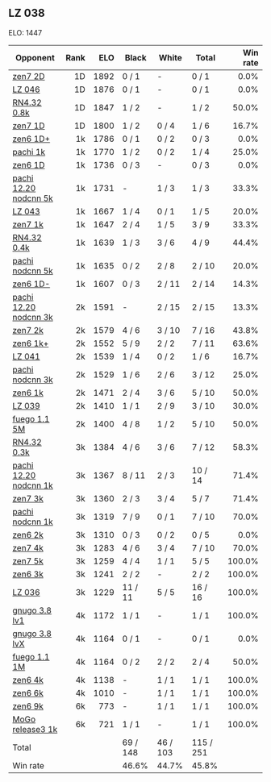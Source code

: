 ## LZ 038 ##

ELO: 1447

Opponent | Rank | ELO | Black | White | Total | Win rate
---------|-----:|----:|-------|-------|-------|-------:
[zen7 2D](zen7%202D.md) | 1D | 1892 | 0 / 1 | - | 0 / 1 | 0.0%
[LZ 046](LZ%20046.md) | 1D | 1876 | 0 / 1 | - | 0 / 1 | 0.0%
[RN4.32 0.8k](RN4.32%200.8k.md) | 1D | 1847 | 1 / 2 | - | 1 / 2 | 50.0%
[zen7 1D](zen7%201D.md) | 1D | 1800 | 1 / 2 | 0 / 4 | 1 / 6 | 16.7%
[zen6 1D+](zen6%201D+.md) | 1k | 1786 | 0 / 1 | 0 / 2 | 0 / 3 | 0.0%
[pachi 1k](pachi%201k.md) | 1k | 1770 | 1 / 2 | 0 / 2 | 1 / 4 | 25.0%
[zen6 1D](zen6%201D.md) | 1k | 1736 | 0 / 3 | - | 0 / 3 | 0.0%
[pachi 12.20 nodcnn 5k](pachi%2012.20%20nodcnn%205k.md) | 1k | 1731 | - | 1 / 3 | 1 / 3 | 33.3%
[LZ 043](LZ%20043.md) | 1k | 1667 | 1 / 4 | 0 / 1 | 1 / 5 | 20.0%
[zen7 1k](zen7%201k.md) | 1k | 1647 | 2 / 4 | 1 / 5 | 3 / 9 | 33.3%
[RN4.32 0.4k](RN4.32%200.4k.md) | 1k | 1639 | 1 / 3 | 3 / 6 | 4 / 9 | 44.4%
[pachi nodcnn 5k](pachi%20nodcnn%205k.md) | 1k | 1635 | 0 / 2 | 2 / 8 | 2 / 10 | 20.0%
[zen6 1D-](zen6%201D-.md) | 1k | 1607 | 0 / 3 | 2 / 11 | 2 / 14 | 14.3%
[pachi 12.20 nodcnn 3k](pachi%2012.20%20nodcnn%203k.md) | 2k | 1591 | - | 2 / 15 | 2 / 15 | 13.3%
[zen7 2k](zen7%202k.md) | 2k | 1579 | 4 / 6 | 3 / 10 | 7 / 16 | 43.8%
[zen6 1k+](zen6%201k+.md) | 2k | 1552 | 5 / 9 | 2 / 2 | 7 / 11 | 63.6%
[LZ 041](LZ%20041.md) | 2k | 1539 | 1 / 4 | 0 / 2 | 1 / 6 | 16.7%
[pachi nodcnn 3k](pachi%20nodcnn%203k.md) | 2k | 1529 | 1 / 6 | 2 / 6 | 3 / 12 | 25.0%
[zen6 1k](zen6%201k.md) | 2k | 1471 | 2 / 4 | 3 / 6 | 5 / 10 | 50.0%
[LZ 039](LZ%20039.md) | 2k | 1410 | 1 / 1 | 2 / 9 | 3 / 10 | 30.0%
[fuego 1.1 5M](fuego%201.1%205M.md) | 2k | 1400 | 4 / 8 | 1 / 2 | 5 / 10 | 50.0%
[RN4.32 0.3k](RN4.32%200.3k.md) | 3k | 1384 | 4 / 6 | 3 / 6 | 7 / 12 | 58.3%
[pachi 12.20 nodcnn 1k](pachi%2012.20%20nodcnn%201k.md) | 3k | 1367 | 8 / 11 | 2 / 3 | 10 / 14 | 71.4%
[zen7 3k](zen7%203k.md) | 3k | 1360 | 2 / 3 | 3 / 4 | 5 / 7 | 71.4%
[pachi nodcnn 1k](pachi%20nodcnn%201k.md) | 3k | 1319 | 7 / 9 | 0 / 1 | 7 / 10 | 70.0%
[zen6 2k](zen6%202k.md) | 3k | 1310 | 0 / 3 | 0 / 2 | 0 / 5 | 0.0%
[zen7 4k](zen7%204k.md) | 3k | 1283 | 4 / 6 | 3 / 4 | 7 / 10 | 70.0%
[zen7 5k](zen7%205k.md) | 3k | 1259 | 4 / 4 | 1 / 1 | 5 / 5 | 100.0%
[zen6 3k](zen6%203k.md) | 3k | 1241 | 2 / 2 | - | 2 / 2 | 100.0%
[LZ 036](LZ%20036.md) | 3k | 1229 | 11 / 11 | 5 / 5 | 16 / 16 | 100.0%
[gnugo 3.8 lv1](gnugo%203.8%20lv1.md) | 4k | 1172 | 1 / 1 | - | 1 / 1 | 100.0%
[gnugo 3.8 lvX](gnugo%203.8%20lvX.md) | 4k | 1164 | 0 / 1 | - | 0 / 1 | 0.0%
[fuego 1.1 1M](fuego%201.1%201M.md) | 4k | 1164 | 0 / 2 | 2 / 2 | 2 / 4 | 50.0%
[zen6 4k](zen6%204k.md) | 4k | 1138 | - | 1 / 1 | 1 / 1 | 100.0%
[zen6 6k](zen6%206k.md) | 4k | 1010 | - | 1 / 1 | 1 / 1 | 100.0%
[zen6 9k](zen6%209k.md) | 6k | 773 | - | 1 / 1 | 1 / 1 | 100.0%
[MoGo release3 1k](MoGo%20release3%201k.md) | 6k | 721 | 1 / 1 | - | 1 / 1 | 100.0%
Total | | | 69 / 148 | 46 / 103 | 115 / 251 | 
Win rate| | | 46.6% | 44.7% | 45.8% | 
